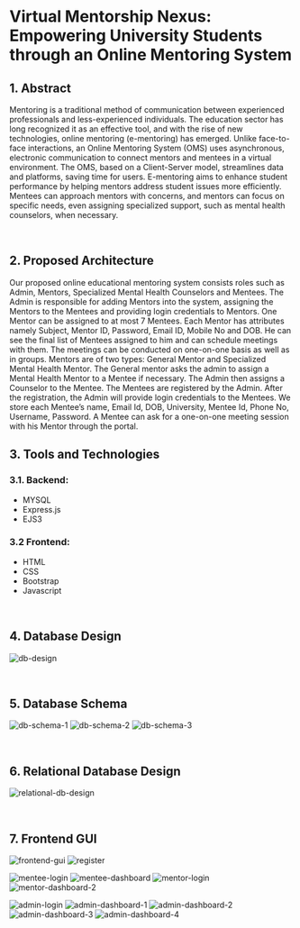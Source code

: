 # Virtual Mentorship Nexus: Empowering University Students through an Online Mentoring System

## 1. Abstract

Mentoring is a traditional method of communication between experienced professionals and less-experienced individuals. The education sector has long recognized it as an effective tool, and with the rise of new technologies, online mentoring (e-mentoring) has emerged. Unlike face-to-face interactions, an Online Mentoring System (OMS) uses asynchronous, electronic communication to connect mentors and mentees in a virtual environment. The OMS, based on a Client-Server model, streamlines data and platforms, saving time for users. E-mentoring aims to enhance student performance by helping mentors address student issues more efficiently. Mentees can approach mentors with concerns, and mentors can focus on specific needs, even assigning specialized support, such as mental health counselors, when necessary.

<br>

## 2. Proposed Architecture
Our proposed online educational mentoring system consists roles such as Admin, Mentors, Specialized Mental Health Counselors and Mentees. The Admin is responsible for adding Mentors into the system, assigning the Mentors to the Mentees and providing login credentials to Mentors. One Mentor can be assigned to at most 7 Mentees. Each Mentor has attributes namely Subject, Mentor ID, Password, Email ID, Mobile No and DOB. He can see the final list of Mentees assigned to him and can schedule meetings with them. The meetings can be conducted on one-on-one basis as well as in groups. Mentors are of two types: General Mentor and Specialized Mental Health Mentor. The General mentor asks the admin to assign a Mental Health Mentor to a Mentee if necessary. The Admin then assigns a Counselor to the Mentee. The Mentees are registered by the Admin. After the registration, the Admin will provide login credentials to the Mentees. We store each Mentee’s name, Email Id, DOB, University, Mentee Id, Phone No, Username, Password. A Mentee can ask for a one-on-one meeting session with his Mentor through the portal.

## 3. Tools and Technologies

### 3.1. Backend:
- MYSQL
- Express.js
- EJS3

### 3.2 Frontend:
- HTML 
- CSS
- Bootstrap
- Javascript

<br>

## 4. Database Design
![db-design](https://github.com/user-attachments/assets/c6a45685-4134-4b0c-b1cc-d13414f62b13)

<br>

## 5. Database Schema
![db-schema-1](https://github.com/user-attachments/assets/893d45e0-58eb-44ff-bad2-b3e82bbd816b)
![db-schema-2](https://github.com/user-attachments/assets/30105a88-a7a5-4997-be91-3b51668d5c70)
![db-schema-3](https://github.com/user-attachments/assets/7e0215a8-4113-4526-875d-3749da96ad6b)

<br>

## 6. Relational Database Design
![relational-db-design](https://github.com/user-attachments/assets/a454ace3-80ce-4a63-9c4a-e8a1171139d7)

<br>

## 7. Frontend GUI
![frontend-gui](https://github.com/user-attachments/assets/a348868e-221a-4ff4-8493-6a57c4cf1999)
![register](https://github.com/user-attachments/assets/5471d1a9-df0d-436c-9a48-e51afba97418)

![mentee-login](https://github.com/user-attachments/assets/739c6025-45ce-4357-82d8-419712c8c49d)
![mentee-dashboard](https://github.com/user-attachments/assets/a725e6c5-7842-4e04-8d1e-ade7cf39a40f)
![mentor-login](https://github.com/user-attachments/assets/d3e8a5bf-c50c-4dea-b8cd-c03144b7c7ed)
![mentor-dashboard-2](https://github.com/user-attachments/assets/d5688b41-4f8f-430d-aa8e-88e45e50d031)

![admin-login](https://github.com/user-attachments/assets/b2d240cb-55d5-4416-8b90-3223a1c4a154)
![admin-dashboard-1](https://github.com/user-attachments/assets/8c0eb0be-65b9-4c6c-85e8-06608d7960d5)
![admin-dashboard-2](https://github.com/user-attachments/assets/b496d26f-26d4-49db-946b-f6ab949fb615)
![admin-dashboard-3](https://github.com/user-attachments/assets/aa7b83a1-32ea-4dc7-a576-856116dd7116)
![admin-dashboard-4](https://github.com/user-attachments/assets/8d3ba6ae-8892-4f9f-b6c1-44f230557115)
